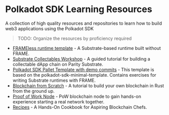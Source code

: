 # Polkadot SDK Learning Resources
A collection of high quality resources and repositories to learn how to build web3 applications using the Polkadot SDK

> TODO: Organize the resources by proficiency required

- [FRAMEless runtime template](https://github.com/kianenigma/frameless-runtime-template) - A Substrate-based runtime built without FRAME.
- [Substrate Collectables Workshop](https://www.shawntabrizi.com/substrate-collectables-workshop/#/) - A guided tutorial for building a collectable dApp chain on Parity Substrate.
- [Polkadot SDK Pallet Template with demo commits](https://github.com/kianenigma/temp-on-site-polkadot-sdk-singapore-kianenigma) - This template is based on the polkadot-sdk-minimal-template. Contains exercises for writing Substrate runtimes with FRAME.
- [Blockchain from Scratch](https://github.com/JoshOrndorff/blockchain-from-scratch) - A tutorial to build your own blockchain in Rust from the ground up.
- [Proof of Work Node](https://github.com/Polkadot-Blockchain-Academy/Academy-PoW) - PoW blockchain node to gain hands-on experience starting a real network together.
- [Recipes](https://github.com/JoshOrndorff/recipes) - A Hands-On Cookbook for Aspiring Blockchain Chefs.
